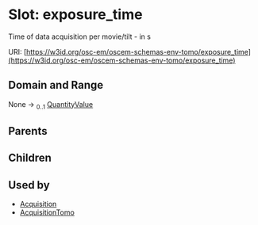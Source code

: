 
# Slot: exposure_time

Time of data acquisition per movie/tilt - in s

URI: [https://w3id.org/osc-em/oscem-schemas-env-tomo/exposure_time](https://w3id.org/osc-em/oscem-schemas-env-tomo/exposure_time)


## Domain and Range

None &#8594;  <sub>0..1</sub> [QuantityValue](QuantityValue.md)

## Parents


## Children


## Used by

 * [Acquisition](Acquisition.md)
 * [AcquisitionTomo](AcquisitionTomo.md)
